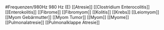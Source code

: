#Frequenzen/980Hz
980 Hz (E)
[[Atresie]]
[[Clostridium Enterocolitis]]
[[Enterokolitis]]
[[Fibrome]]
[[Fibromyom]]
[[Kolitis]]
[[Krebs]]
[[Leiomyom]]
[[Myom Gebärmutter]]
[[Myom Tumor]]
[[Myom]]
[[Myome]]
[[Pulmonalatresie]]
[[Pulmonalklappe Atresie]]